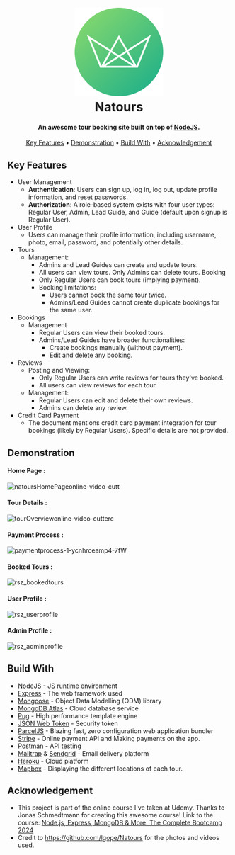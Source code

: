 <h1 align="center">
  <br>
  <img src="https://github.com/ishansingh07/Natours/blob/master/public/img/logo-green-round.png" alt="Natours" width="200">
  <br>
  Natours
  <br>
</h1>

<h4 align="center">An awesome tour booking site built on top of <a href="https://nodejs.org/en/" target="_blank">NodeJS</a>.</h4>

 <p align="center">
  <a href="#key-features">Key Features</a> •
  <a href="#demonstration">Demonstration</a> •
  <a href="#build-with">Build With</a> •
  <a href="#acknowledgement">Acknowledgement</a>
</p>

## Key Features 

- User Management
    - **Authentication**: Users can sign up, log in, log out, update profile information, and reset passwords.
    - **Authorization**: A role-based system exists with four user types: Regular User, Admin, Lead Guide, and Guide (default upon signup is Regular User).
- User Profile
   - Users can manage their profile information, including username, photo, email, password, and potentially other details.
- Tours
    - Management:
        - Admins and Lead Guides can create and update tours.
        - All users can view tours.
        Only Admins can delete tours.
    Booking
        - Only Regular Users can book tours (implying payment).
        - Booking limitations:
            - Users cannot book the same tour twice.
            - Admins/Lead Guides cannot create duplicate bookings for the same user.
- Bookings
    - Management
        - Regular Users can view their booked tours.
        - Admins/Lead Guides have broader functionalities:
            - Create bookings manually (without payment).
            - Edit and delete any booking.
- Reviews
    - Posting and Viewing:
       - Only Regular Users can write reviews for tours they've booked.
        - All users can view reviews for each tour.
    - Management:
        - Regular Users can edit and delete their own reviews.
        - Admins can delete any review.
- Credit Card Payment
    - The document mentions credit card payment integration for tour bookings (likely by Regular Users). Specific details are not provided.

## Demonstration 

#### Home Page :

![natoursHomePageonline-video-cutt](https://user-images.githubusercontent.com/58518192/72606801-7ebe0680-3949-11ea-8e88-613f022a64e5.gif)

#### Tour Details :

![tourOverviewonline-video-cutterc](https://user-images.githubusercontent.com/58518192/72606859-a0b78900-3949-11ea-8f0d-ef44c789957b.gif)

#### Payment Process :

![paymentprocess-1-ycnhrceamp4-7fW](https://user-images.githubusercontent.com/58518192/72606973-d9eff900-3949-11ea-9a2e-f84a6581bef3.gif)

#### Booked Tours :

![rsz_bookedtours](https://user-images.githubusercontent.com/58518192/72607747-6a7b0900-394b-11ea-8b9f-5330531ca2eb.png)

#### User Profile :

![rsz_userprofile](https://user-images.githubusercontent.com/58518192/72607635-44edff80-394b-11ea-8943-64c48f6f19aa.png)

#### Admin Profile :

![rsz_adminprofile](https://user-images.githubusercontent.com/58518192/72607648-4d463a80-394b-11ea-972f-a73160cfaa5b.png)

## Build With 

- [NodeJS](https://nodejs.org/en/) - JS runtime environment
- [Express](http://expressjs.com/) - The web framework used
- [Mongoose](https://mongoosejs.com/) - Object Data Modelling (ODM) library
- [MongoDB Atlas](https://www.mongodb.com/cloud/atlas) - Cloud database service
- [Pug](https://pugjs.org/api/getting-started.html) - High performance template engine
- [JSON Web Token](https://jwt.io/) - Security token
- [ParcelJS](https://parceljs.org/) - Blazing fast, zero configuration web application bundler
- [Stripe](https://stripe.com/) - Online payment API and Making payments on the app.
- [Postman](https://www.getpostman.com/) - API testing
- [Mailtrap](https://mailtrap.io/) & [Sendgrid](https://sendgrid.com/) - Email delivery platform
- [Heroku](https://www.heroku.com/) - Cloud platform
- [Mapbox](https://www.mapbox.com/) - Displaying the different locations of each tour.

## Acknowledgement

- This project is part of the online course I've taken at Udemy. Thanks to Jonas Schmedtmann for creating this awesome course! Link to the course: [Node.js, Express, MongoDB & More: The Complete Bootcamp 2024](https://www.udemy.com/course/nodejs-express-mongodb-bootcamp/)
- Credit to https://github.com/lgope/Natours for the photos and videos used.
